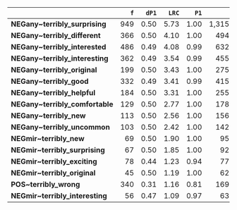 |                                 |   `f` |   `dP1` |   `LRC` |   `P1` |     `G2` |   `f2` |   `exp_f` |   `unexp_f` |   `unexp_r` |   `dP2` |   `P2` |   `adj_total` |
|:--------------------------------|------:|--------:|--------:|-------:|---------:|-------:|----------:|------------:|------------:|--------:|-------:|--------------:|
| **NEGany~terribly_surprising**  |   949 |    0.50 |    5.73 |   1.00 | 1,315.74 |    949 |    474.50 |      474.50 |        0.50 |    0.00 |   0.00 |        18,886 |
| **NEGany~terribly_different**   |   366 |    0.50 |    4.10 |   1.00 |   494.98 |    367 |    183.50 |      182.50 |        0.50 |    0.00 |   0.00 |        80,019 |
| **NEGany~terribly_interested**  |   486 |    0.49 |    4.08 |   0.99 |   632.89 |    490 |    245.00 |      241.00 |        0.50 |    0.00 |   0.00 |        34,247 |
| **NEGany~terribly_interesting** |   362 |    0.49 |    3.54 |   0.99 |   455.90 |    367 |    183.50 |      178.50 |        0.49 |    0.00 |   0.00 |        32,662 |
| **NEGany~terribly_original**    |   199 |    0.50 |    3.43 |   1.00 |   275.88 |    199 |     99.50 |       99.50 |        0.50 |    0.00 |   0.00 |         4,705 |
| **NEGany~terribly_good**        |   332 |    0.49 |    3.41 |   0.99 |   415.17 |    337 |    168.50 |      163.50 |        0.49 |    0.00 |   0.00 |       202,048 |
| **NEGany~terribly_helpful**     |   184 |    0.50 |    3.31 |   1.00 |   255.08 |    184 |     92.00 |       92.00 |        0.50 |    0.00 |   0.00 |        17,013 |
| **NEGany~terribly_comfortable** |   129 |    0.50 |    2.77 |   1.00 |   178.83 |    129 |     64.50 |       64.50 |        0.50 |    0.00 |   0.00 |        24,239 |
| **NEGany~terribly_new**         |   113 |    0.50 |    2.56 |   1.00 |   156.65 |    113 |     56.50 |       56.50 |        0.50 |    0.00 |   0.00 |        21,548 |
| **NEGany~terribly_uncommon**    |   103 |    0.50 |    2.42 |   1.00 |   142.79 |    103 |     51.50 |       51.50 |        0.50 |    0.00 |   0.00 |         3,193 |
| **NEGmir~terribly_new**         |    69 |    0.50 |    1.90 |   1.00 |    95.66 |     69 |     34.50 |       34.50 |        0.50 |    0.00 |   0.00 |         4,393 |
| **NEGmir~terribly_surprising**  |    67 |    0.50 |    1.85 |   1.00 |    92.89 |     67 |     33.50 |       33.50 |        0.50 |    0.00 |   0.00 |         1,270 |
| **NEGmir~terribly_exciting**    |    78 |    0.44 |    1.23 |   0.94 |    77.28 |     83 |     41.50 |       36.50 |        0.47 |    0.00 |   0.00 |         4,001 |
| **NEGmir~terribly_original**    |    45 |    0.50 |    1.19 |   1.00 |    62.39 |     45 |     22.50 |       22.50 |        0.50 |    0.00 |   0.00 |           719 |
| **POS~terribly_wrong**          |   340 |    0.31 |    1.16 |   0.81 |   169.53 |    422 |    211.00 |      129.00 |        0.38 |    0.00 |   0.00 |         8,526 |
| **NEGmir~terribly_interesting** |    56 |    0.47 |    1.09 |   0.97 |    63.01 |     58 |     29.00 |       27.00 |        0.48 |    0.00 |   0.00 |         3,893 |